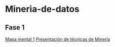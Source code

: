 # Mineria-de-datos
## Fase 1
[Mapa mental 1](https://github.com/TaniaRossel/Mineria-de-datos/blob/master/MapaMental_1_1810461.pdf) 
[Presentación de técnicas de Minería](https://github.com/PilarAbigailMendozaAlvarez/Mineria-de-Datos-Agosto-2020---Enero-2021/blob/master/Presentacion_Visualizacion%20de%20datos_002.pdf)
